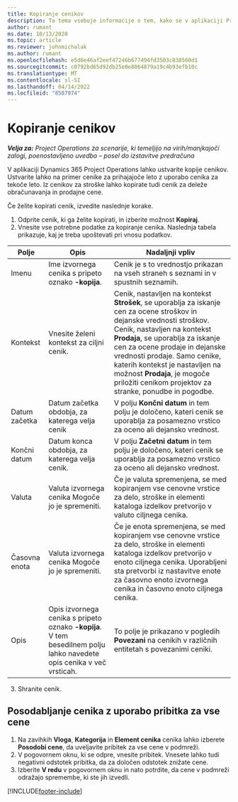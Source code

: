```yaml
---
title: Kopiranje cenikov
description: Ta tema vsebuje informacije o tem, kako se v aplikaciji Project Operations kopirajo ceniki.
author: rumant
ms.date: 10/13/2020
ms.topic: article
ms.reviewer: johnmichalak
ms.author: rumant
ms.openlocfilehash: e5d6e46af2eef47246b677494fd3503c838560d1
ms.sourcegitcommit: c0792bd65d92db25e0e8864879a19c4b93efb10c
ms.translationtype: MT
ms.contentlocale: sl-SI
ms.lasthandoff: 04/14/2022
ms.locfileid: "8587974"
---
```

# <a name="copy-price-lists"></a>Kopiranje cenikov

_**Velja za:** Project Operations za scenarije, ki temeljijo na virih/manjkajoči zalogi, poenostavljeno uvedbo – posel do izstavitve predračuna_

V aplikaciji Dynamics 365 Project Operations lahko ustvarite kopije cenikov. Ustvarite lahko na primer cenike za prihajajoče leto z uporabo cenika za tekoče leto.  Iz cenikov za stroške lahko kopirate tudi cenik za deleže obračunavanja in prodajne cene. 

Če želite kopirati cenik, izvedite naslednje korake.

1. Odprite cenik, ki ga želite kopirati, in izberite možnost **Kopiraj**.
2. Vnesite vse potrebne podatke za kopiranje cenika. Naslednja tabela prikazuje, kaj je treba upoštevati pri vnosu podatkov.

| Polje | Opis | Nadaljnji vpliv |
| --- | --- | --- |
| Imenu | Ime izvornega cenika s pripeto oznako **-kopija**. | Cenik je s to vrednostjo prikazan na vseh straneh s seznami in v spustnih seznamih. |
| Kontekst | Vnesite želeni kontekst za ciljni cenik. | Cenik, nastavljen na kontekst **Strošek**, se uporablja za iskanje cen za ocene stroškov in dejanske vrednosti stroškov. Cenik, nastavljen na kontekst **Prodaja**, se uporablja za iskanje cen za ocene prodaje in dejanske vrednosti prodaje. Samo cenike, katerih kontekst je nastavljen na možnost **Prodaja**, je mogoče priložiti cenikom projektov za stranke, ponudbe in pogodbe. |
| Datum začetka | Datum začetka obdobja, za katerega velja cenik | V polju **Končni datum** in tem polju je določeno, kateri cenik se uporablja za posamezno vrstico za oceno ali dejansko vrednost. |
| Končni datum | Datum konca obdobja, za katerega velja cenik. | V polju **Začetni datum** in tem polju je določeno, kateri cenik se uporablja za posamezno vrstico za oceno ali dejansko vrednost. |
| Valuta | Valuta izvornega cenika Mogoče jo je spremeniti. | Če je valuta spremenjena, se med kopiranjem vse cenovne vrstice za delo, stroške in elementi kataloga izdelkov pretvorijo v valuto ciljnega cenika. |
| Časovna enota | Valuta izvornega cenika Mogoče jo je spremeniti. | Če je enota spremenjena, se med kopiranjem vse cenovne vrstice za delo, stroške in elementi kataloga izdelkov pretvorijo v enoto ciljnega cenika. Uporabljeni sta pretvorbi iz nastavitve enote za časovno enoto izvornega cenika in časovno enoto ciljnega cenika. |
| Opis | Opis izvornega cenika s pripeto oznako **-kopija**. V tem besedilnem polju lahko navedete opis cenika v več vrsticah. | To polje je prikazano v pogledih **Povezani** na cenikih v različnih entitetah s povezanimi ceniki. |

3. Shranite cenik. 

## <a name="update-a-price-list-by-applying-a-mark-up-to-all-the-prices"></a>Posodabljanje cenika z uporabo pribitka za vse cene

1. Na zavihkih **Vloga**, **Kategorija** in **Element cenika** cenika lahko izberete **Posodobi cene**, da uveljavite pribitek za vse cene v podmreži. 
2. V pogovornem oknu, ki se odpre, vnesite pribitek. Vnesete lahko tudi negativni odstotek pribitka, da za določen odstotek znižate cene. 
3. Izberite **V redu** v pogovornem oknu in nato potrdite, da cene v podmreži odražajo spremembe, ki ste jih izvedli.


[!INCLUDE[footer-include](../includes/footer-banner.md)]